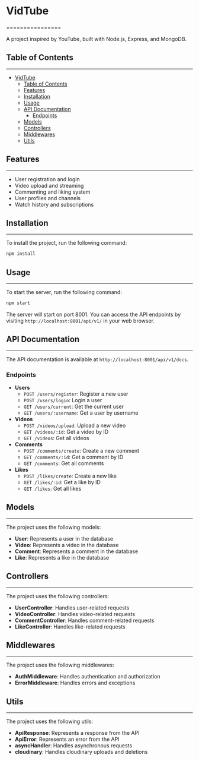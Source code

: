 
# VidTube
================

A project inspired by YouTube, built with Node.js, Express, and MongoDB.

## Table of Contents
-----------------

- [VidTube](#vidtube)
  - [Table of Contents](#table-of-contents)
  - [Features](#features)
  - [Installation](#installation)
  - [Usage](#usage)
  - [API Documentation](#api-documentation)
    - [Endpoints](#endpoints)
  - [Models](#models)
  - [Controllers](#controllers)
  - [Middlewares](#middlewares)
  - [Utils](#utils)

## Features
------------

* User registration and login
* Video upload and streaming
* Commenting and liking system
* User profiles and channels
* Watch history and subscriptions

## Installation
------------

To install the project, run the following command:

```bash
npm install
```

## Usage
-----

To start the server, run the following command:

```bash
npm start
```

The server will start on port 8001. You can access the API endpoints by visiting `http://localhost:8001/api/v1/` in your web browser.

## API Documentation
-----------------

The API documentation is available at `http://localhost:8001/api/v1/docs`.

### Endpoints

* **Users**
	+ `POST /users/register`: Register a new user
	+ `POST /users/login`: Login a user
	+ `GET /users/current`: Get the current user
	+ `GET /users/:username`: Get a user by username
* **Videos**
	+ `POST /videos/upload`: Upload a new video
	+ `GET /videos/:id`: Get a video by ID
	+ `GET /videos`: Get all videos
* **Comments**
	+ `POST /comments/create`: Create a new comment
	+ `GET /comments/:id`: Get a comment by ID
	+ `GET /comments`: Get all comments
* **Likes**
	+ `POST /likes/create`: Create a new like
	+ `GET /likes/:id`: Get a like by ID
	+ `GET /likes`: Get all likes

## Models
---------

The project uses the following models:

* **User**: Represents a user in the database
* **Video**: Represents a video in the database
* **Comment**: Represents a comment in the database
* **Like**: Represents a like in the database

## Controllers
-------------

The project uses the following controllers:

* **UserController**: Handles user-related requests
* **VideoController**: Handles video-related requests
* **CommentController**: Handles comment-related requests
* **LikeController**: Handles like-related requests

## Middlewares
-------------

The project uses the following middlewares:

* **AuthMiddleware**: Handles authentication and authorization
* **ErrorMiddleware**: Handles errors and exceptions

## Utils
--------

The project uses the following utils:

* **ApiResponse**: Represents a response from the API
* **ApiError**: Represents an error from the API
* **asyncHandler**: Handles asynchronous requests
* **cloudinary**: Handles cloudinary uploads and deletions
